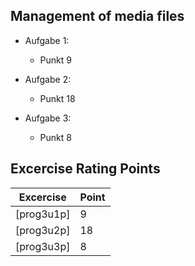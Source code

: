 ## Management of media files

* Aufgabe 1:
  * Punkt 9

* Aufgabe 2:
  * Punkt 18
  
* Aufgabe 3:
  * Punkt 8

## Excercise Rating Points

| Excercise  | Point |
| ---------- | ----- |
| [prog3u1p] |   9   |
| [prog3u2p] |   18  |
| [prog3u3p] |   8   |
